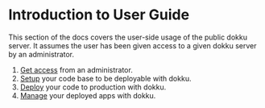 # Introduction to User Guide

This section of the docs covers the user-side usage of the public dokku server. It assumes the user has been given access to a given dokku server by an administrator.

1. [Get access](./10-access.md) from an administrator.
2. [Setup](./20-setup.md) your code base to be deployable with dokku.
3. [Deploy](./30-deploy.md) your code to production with dokku.
4. [Manage](./40-manage.md) your deployed apps with dokku.

